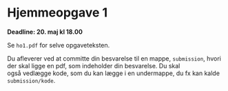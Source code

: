 # Hjemmeopgave 1

**Deadline: 20. maj kl 18.00**

Se `ho1.pdf` for selve opgaveteksten. 

Du afleverer ved at committe din besvarelse til en mappe, `submission`, hvori der skal ligge en pdf, som indeholder din besvarelse. Du skal også vedlægge kode, som du kan  lægge i en undermappe, du fx kan kalde `submission/kode`. 
